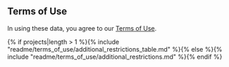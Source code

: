 ## Terms of Use

In using these data, you agree to our [Terms of Use](https://scpca.alexslemonade.org/terms-of-use).

{% if projects|length > 1 %}{% include "readme/terms_of_use/additional_restrictions_table.md" %}{% else %}{% include "readme/terms_of_use/additional_restrictions.md" %}{% endif %}

